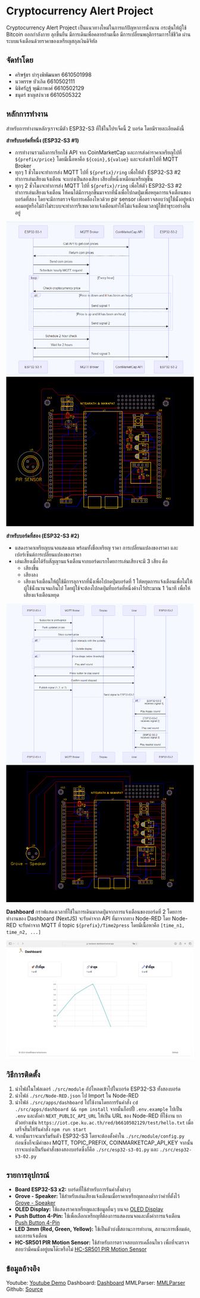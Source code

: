 # Cryptocurrency Alert Project

Cryptocurrency Alert Project เป็นแนวทางใหม่ในการแก้ปัญหาการนั่งนาน กระตุ้นให้ผู้ใช้ Bitcoin ออกกำลังกาย ลุกขึ้นยืน มีการเดินเพื่อคลายก้ามเนื้อ มีการเปลี่ยนพฤติกรรมการใช้ชีวิต ผ่านระบบแจ้งเตือนด้วยราคาของเหรียญสกุลเงินดิจิทัล

## จัดทำโดย
- คริษฐ์ธร บำรุงพิพัฒนพร 6610501998
- นวพรรษ บัวเกิด 6610502111
- นิธิศรัฎฐ์ พุฒิภาพงศ์ 6610502129
- ชนุตร์ ชาญสง่าเวช 6610505322

## หลักการทำงาน
สำหรับการทำงานหลักๆเราจะมีตัว ESP32-S3 ที่ใช้ในโปรเจ็คนี้ 2 บอร์ด โดยมีรายละเอียดดังนี้

**สำหรับบอร์ดที่หนึ่ง (ESP32-S3 #1)**
- การทำงานรวมถึงการเรียกใช้ API จาก CoinMarketCap และการส่งค่าราคาเหรียญไปที่ `${prefix/price}` โดยมีเนื้อหาคือ `${coin},${value}` และจะส่งเข้าไปที่ MQTT Broker 
- ทุกๆ 1 ชั่วโมงจะทำการส่ง MQTT ไปที่ `${prefix}/ring` เพื่อให้ตัว ESP32-S3 #2 ทำการเล่นเสียงแจ้งเตือน จะเเบ่งเป็นสองเสียง เสียงที่หนึ่งเหมือนเหรียญขึ้น 
- ทุกๆ 2 ชั่วโมงจะทำการส่ง MQTT ไปที่ `${prefix}/ring` เพื่อให้ตัว ESP32-S3 #2 ทำการเล่นเสียงแจ้งเตือน ให้คนได้มีการลุกขึ้นมาจากที่นั่งเพื่อไปกดปุ่มเพื่อหยุดการแจ้งเตือนของบอร์ดที่สอง โดยจะมีการตรวจจับการเคลื่องไหวด้วย pir sensor เพื่อตรวจสอบว่าผู้ใช้นั้งอยู่หน้าคอมอยู่หรือไม่ถ้าไม่ระบบจะทำการรีเซตเวลาเเจ้งเตือนทำให้ไม่เเจ้งเตือนเวลาผู้ใช้ทำธุระอย่างอื่นอยู่

![Sequence Diagram for ESP32-S3 #1](./image/esp32-s3-01.png)
![PCB #1](./image/board1.png)

**สำหรับบอร์ดที่สอง (ESP32-S3 #2)**
- แสดงราคาเหรียญบนจอแสดงผล พร้อมทั้งชื่อเหรียญ ราคา การเปลี่ยนแปลงของราคา และ เปอร์เซ็นต์การเปลี่ยนแปลงของราคา
- เล่นเสียงเมื่อได้รับสัญญานแจ้งเตือนจากบอร์ดเเรกโดยการเล่นเสียงจะมี 3 เสียง คือ
  - เสียงขึ้น 
  - เสียงลง 
  - เสียงเเจ้งเตือนให้ผู้ใช้มีการลุกจากที่นั่งเพื่อไปกดปุ่มบอร์ดที่ 1 ให้หยุดการเเจ้งเตือนเพื่อไม่ให้ผู้ใช้นั่งนานจนเกินไป โดยผู้ใช้จะต้องไปกดปุ่มที่บอร์ดที่หนึ่งค้างไว้ประมาณ 1 วินาที เพื่อให้เสียงเเจ้งเตือนหยุด

![Sequence Diagram for ESP32-S3 #2](./image/esp32-s3-02.png)
![PCB #2](./image/board2.png)

**Dashboard**
กราฟแสดงเวลาที่ใช้ในการเดินมากดปุ่มจากการแจ้งเตือนของบอร์ดที่ 2
โดยการทำงานของ Dashboard (NextJS) จะรับค่าจาก API ที่มาจากทาง Node-RED โดย Node-RED จะรับค่าจาก MQTT ที่ topic `${prefix}/Time2press` โดยมีเนื้อหาคือ `[time_n1, time_n2, ...]`

![Dashboard](./image/dashboard.png)

## วิธีการติดตั้ง
1. นำไฟล์ในโฟลเดอร์ `./src/module` อัปโหลดเข้าไปในบอร์ด ESP32-S3 ทั้งสองบอร์ด
2. นำไฟล์ `./src/Node-RED.json` ไป Import ใน Node-RED
3. นำไฟล์ `./src/apps/dashboard` ไปใช้งานโดยการรันคำสั่ง `cd ./src/apps/dashboard && npm install` จากนั้นก็อปปี้ `.env.example` ไปเป็น `.env` และตั้งค่า `NEXT_PUBLIC_API_URL` ให้เป็น URL ของ Node-RED ที่ใช้งาน ยกตัวอย่างเช่น `https://iot.cpe.ku.ac.th/red/b6610502129/test/hello.txt` เมื่อเสร็จสิ้นให้รันคำสั่ง `npm run start`
4. จากนั้นเราจะมาเริ่มรันตัว ESP32-S3 โดยจะต้องตั้งค่าใน `./src/module/config.py` ก่อน​ซึ่งก็จะมีค่าของ MQTT, TOPIC_PREFIX, COINMARKETCAP_API_KEY จากนั้นเราจะแบ่งเป็นรันคำสั่งของสองบอร์ดซึ่งก็คือ `./src/esp32-s3-01.py` และ `./src/esp32-s3-02.py` 

## รายการอุปกรณ์
- **Board ESP32-S3 x2:** บอร์ดที่ใช้สำหรับการรันคำสั่งต่างๆ
- **Grove - Speaker:** ใช้สำหรับเล่นเสียงแจ้งเตือนเมื่อราคาเหรียญตกลงต่ำกว่าค่าที่ตั้งไว้ [Grove - Speaker](https://th.cytron.io/p-grove-speaker)
- **OLED Display:** ใช้แสดงราคาเหรียญและข้อมูลอื่นๆ บนจอ [OLED Display](https://th.cytron.io/p-oled-i2c-0.96inch-128x64-blue-display)
- **Push Button 4-Pin:** ใช้เพื่อเลือกเหรียญที่ต้องการแสดงบนจอและตั้งค่าการแจ้งเตือน [Push Button 4-Pin](https://th.cytron.io/p-6x6x1-push-button-4pin)
- **LED 3mm (Red, Green, Yellow):** ใช้เป็นตัวบ่งชี้สถานะการทำงาน, สถานะการเชื่อมต่อ, และการแจ้งเตือน
- **HC-SR501 PIR Motion Sensor:** ใช้สำหรับการตรวจสอบการเคลื่อนไหว เพื่อที่จะตรวจสอบว่ามีคนนั่งอยู่บนโต๊ะหรือไม่ [HC-SR501 PIR Motion Sensor](https://www.lazada.co.th/products/hc-sr501-pir-motion-sensor-arduino-nodemcu-esp32-esp8266-i1420660825-s12635627965.html?spm=a2o4m.tm80167383.2074280300.1.4081dKhEdKhEF2.4081dKhEdKhEF2)

## ข้อมูลอ้างอิง
Youtube: [Youtube Demo](https://www.youtube.com/watch?v=a6oo5drq0ws)
Dashboard: [Dashboard](https://hardware-dashboard.vercel.app/)
MMLParser: [MMLParser](https://gitlab.com/cjaikaeo/mmlparser-python/-/blob/master/mmlparser/mmlparser.py?ref_type=heads)
Github: [Source](https://github.com/WingPriao/Hardware/tree/main/Project/Group%202)
